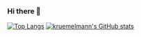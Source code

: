 ### Hi there 👋

<!--
**Kruemelmann/Kruemelmann** is a ✨ _special_ ✨ repository because its `README.md` (this file) appears on your GitHub profile.

Here are some ideas to get you started:

- 🔭 I’m currently working on ...
- 🌱 I’m currently learning ...
- 👯 I’m looking to collaborate on ...
- 🤔 I’m looking for help with ...
- 💬 Ask me about ...
- 📫 How to reach me: ...
- 😄 Pronouns: ...
- ⚡ Fun fact: ...
-->

[![Top Langs](https://github-readme-stats.vercel.app/api/top-langs/?username=kruemelmann&layout=compact)](https://github.com/kruemelmann/github-readme-stats)
[![kruemelmann's GitHub stats](https://github-readme-stats.vercel.app/api?username=kruemelmann)](https://github.com/kruemelmann/github-readme-stats)
